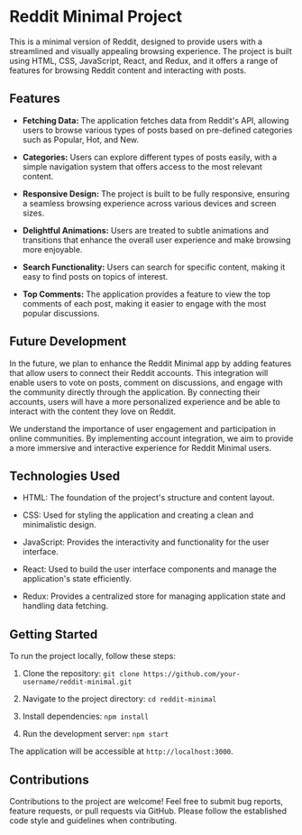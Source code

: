 # Reddit Minimal Project

This is a minimal version of Reddit, designed to provide users with a streamlined and visually appealing browsing experience. The project is built using HTML, CSS, JavaScript, React, and Redux, and it offers a range of features for browsing Reddit content and interacting with posts.

## Features

- **Fetching Data:** The application fetches data from Reddit's API, allowing users to browse various types of posts based on pre-defined categories such as Popular, Hot, and New.

- **Categories:** Users can explore different types of posts easily, with a simple navigation system that offers access to the most relevant content.

- **Responsive Design:** The project is built to be fully responsive, ensuring a seamless browsing experience across various devices and screen sizes.

- **Delightful Animations:** Users are treated to subtle animations and transitions that enhance the overall user experience and make browsing more enjoyable.

- **Search Functionality:** Users can search for specific content, making it easy to find posts on topics of interest.

- **Top Comments:** The application provides a feature to view the top comments of each post, making it easier to engage with the most popular discussions.

## Future Development

In the future, we plan to enhance the Reddit Minimal app by adding features that allow users to connect their Reddit accounts. This integration will enable users to vote on posts, comment on discussions, and engage with the community directly through the application. By connecting their accounts, users will have a more personalized experience and be able to interact with the content they love on Reddit.

We understand the importance of user engagement and participation in online communities. By implementing account integration, we aim to provide a more immersive and interactive experience for Reddit Minimal users.

## Technologies Used

- HTML: The foundation of the project's structure and content layout.

- CSS: Used for styling the application and creating a clean and minimalistic design.

- JavaScript: Provides the interactivity and functionality for the user interface.

- React: Used to build the user interface components and manage the application's state efficiently.

- Redux: Provides a centralized store for managing application state and handling data fetching.

## Getting Started

To run the project locally, follow these steps:

1. Clone the repository: `git clone https://github.com/your-username/reddit-minimal.git`

2. Navigate to the project directory: `cd reddit-minimal`

3. Install dependencies: `npm install`

4. Run the development server: `npm start`

The application will be accessible at `http://localhost:3000`.

## Contributions

Contributions to the project are welcome! Feel free to submit bug reports, feature requests, or pull requests via GitHub. Please follow the established code style and guidelines when contributing.




